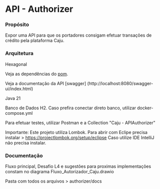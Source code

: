 # API - Authorizer

### Propósito

Expor uma API para que os portadores consigam efetuar transações de crédito pela plataforma Caju.


### Arquitetura

Hexagonal

Veja as dependências do [pom](pom.xml).

Veja a documentação da API [swagger] (http://localhost:8080/swagger-ui/index.html)

Java 21

Banco de Dados H2. Caso prefira conectar direto banco, utilizar docker-compose.yml

Para efetuar testes, utilizar Postman e a Collection "Caju - APIAuthorizer"

Importante: Este projeto utiliza Lombok. Para abrir com Eclipe precisa instalar > https://projectlombok.org/setup/eclipse
            Caso utilize IDE IntelliJ não precisa instalar.
            
### Documentação

Fluxo principal, Desafio L4 e sugestões para proximas implementações constam no diagrama Fluxo_Autorizador_Caju.drawio     

Pasta com todos os arquivos > authorizer/docs    


###   
            
            
            

